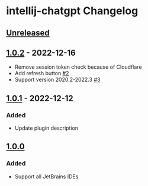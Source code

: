 <!-- Keep a Changelog guide -> https://keepachangelog.com -->

# intellij-chatgpt Changelog

## [Unreleased]

## [1.0.2] - 2022-12-16
- Remove session token check because of Cloudflare
- Add refresh button [#2](https://github.com/LiLittleCat/intellij-chatgpt/issues/2)
- Support version 2020.2-2022.3 [#3](https://github.com/LiLittleCat/intellij-chatgpt/issues/3)

## [1.0.1] - 2022-12-12

### Added
- Update plugin description

## [1.0.0]

### Added
- Support all JetBrains IDEs

[Unreleased]: https://github.com/LiLittleCat/intellij-chatgpt/compare/v1.0.2...HEAD
[1.0.2]: https://github.com/LiLittleCat/intellij-chatgpt/compare/v1.0.1...v1.0.2
[1.0.1]: https://github.com/LiLittleCat/intellij-chatgpt/compare/v1.0.0...v1.0.1
[1.0.0]: https://github.com/LiLittleCat/intellij-chatgpt/commits/v1.0.0
